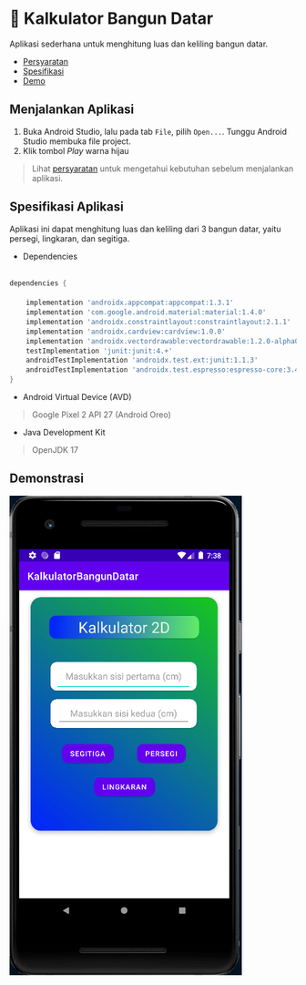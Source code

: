 # 🧮 Kalkulator Bangun Datar

Aplikasi sederhana untuk menghitung luas dan keliling bangun datar.

- [Persyaratan](#requirements)
- [Spesifikasi](#app-specs)
- [Demo](#app-demo)


<div id="requirements"></div>

## Menjalankan Aplikasi

1. Buka Android Studio, lalu pada tab ```File```, pilih ```Open...```. Tunggu Android Studio membuka file project.
2. Klik tombol *Play* warna hijau

> Lihat [persyaratan](REQUIREMENTS.md) untuk mengetahui kebutuhan sebelum menjalankan aplikasi.



<div id="app-specs"></div>

##  Spesifikasi Aplikasi

Aplikasi ini dapat menghitung luas dan keliling dari 3 bangun datar, yaitu persegi, lingkaran, dan segitiga.

- Dependencies

```gradle

dependencies {

    implementation 'androidx.appcompat:appcompat:1.3.1'
    implementation 'com.google.android.material:material:1.4.0'
    implementation 'androidx.constraintlayout:constraintlayout:2.1.1'
    implementation 'androidx.cardview:cardview:1.0.0'
    implementation 'androidx.vectordrawable:vectordrawable:1.2.0-alpha02'
    testImplementation 'junit:junit:4.+'
    androidTestImplementation 'androidx.test.ext:junit:1.1.3'
    androidTestImplementation 'androidx.test.espresso:espresso-core:3.4.0'
}

```

- Android Virtual Device (AVD)
> Google Pixel 2 API 27 (Android Oreo)

- Java Development Kit
>OpenJDK 17

<div id="app-demo"></div>

## Demonstrasi

![Peek 2021-10-23 07-38](/assets/Peek%202021-10-23%2007-38.gif)